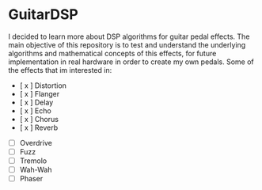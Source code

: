 # GuitarDSP
I decided to learn more about DSP algorithms for guitar pedal effects. The main objective of this repository is to 
test and understand the underlying algorithms and mathematical concepts of this effects, for future implementation in
real hardware in order to create my own pedals.
Some of the effects that im interested in:

- [ x ] Distortion
- [ x ] Flanger
- [ x ] Delay
- [ x ] Echo
- [ x ] Chorus
- [ x ] Reverb
- [ ] Overdrive
- [ ] Fuzz
- [ ] Tremolo
- [ ] Wah-Wah
- [ ] Phaser
